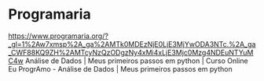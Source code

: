 # Programaria
https://www.programaria.org/?_gl=1%2Aw7xmsp%2A_ga%2AMTk0MDEzNjE0LjE3MjYwODA3NTc.%2A_ga_CWF88KQ9ZH%2AMTcyNzQzODgzNy4xMi4xLjE3Mjc0Mzg4NDEuNTYuMC4w
Análise de Dados | Meus primeiros passos em python | Curso Online Eu ProgrAmo - Análise de Dados | Meus primeiros passos em python
